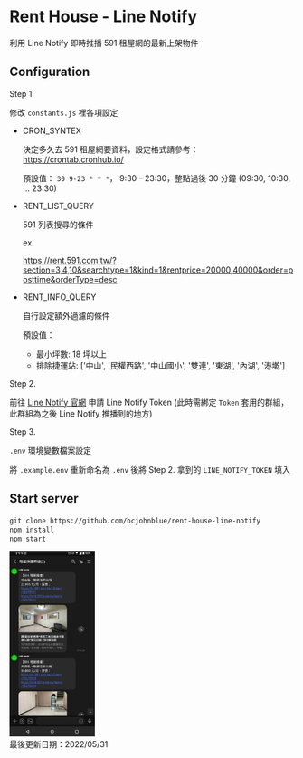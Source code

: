 # Rent House - Line Notify

利用 Line Notify 即時推播 591 租屋網的最新上架物件

## Configuration

Step 1.

修改 `constants.js` 裡各項設定

- CRON_SYNTEX

  決定多久去 591 租屋網要資料，設定格式請參考：https://crontab.cronhub.io/

  預設值： `30 9-23 * * *`， 9:30 - 23:30，整點過後 30 分鐘 (09:30, 10:30, ... 23:30)

- RENT_LIST_QUERY

  591 列表搜尋的條件

  ex.

  https://rent.591.com.tw/?section=3,4,10&searchtype=1&kind=1&rentprice=20000,40000&order=posttime&orderType=desc

- RENT_INFO_QUERY

  自行設定額外過濾的條件

  預設值：

  - 最小坪數: 18 坪以上
  - 排除捷運站: ['中山', '民權西路', '中山國小', '雙連', '東湖', '內湖', '港墘']

Step 2.

前往 [Line Notify 官網](https://notify-bot.line.me/my/services/) 申請 Line Notify Token (此時需綁定 `Token` 套用的群組，此群組為之後 Line Notify 推播到的地方)

Step 3.

`.env` 環境變數檔案設定

將 `.example.env` 重新命名為 `.env` 後將 Step 2. 拿到的 `LINE_NOTIFY_TOKEN` 填入

## Start server

```shell
git clone https://github.com/bcjohnblue/rent-house-line-notify
npm install
npm start
```

<img alt="line notify image" src="./assets/line.jpg" width="30%">


<br />
最後更新日期：2022/05/31